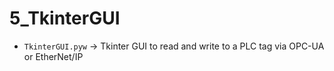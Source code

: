 # 5_TkinterGUI

* ```TkinterGUI.pyw``` -> Tkinter GUI to read and write to a PLC tag via OPC-UA or EtherNet/IP
